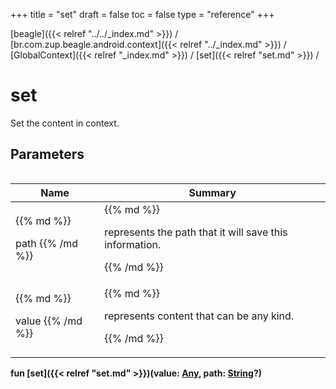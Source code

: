 +++
title = "set"
draft = false
toc = false
type = "reference"
+++

[beagle]({{< relref "../../_index.md" >}}) / [br.com.zup.beagle.android.context]({{< relref "../_index.md" >}}) / [GlobalContext]({{< relref "_index.md" >}}) / [set]({{< relref "set.md" >}}) / 



# set  


Set the content in context.



## Parameters  
<table>
  
  
<table>
  
<thead>
<tr>
<th>
Name  
</th>
<th>
Summary  
</th>
  
</tr>
</thead>
<tbody>
<tr>
<td>
{{% md %}}

path
{{% /md %}}
</td>
<td>
{{% md %}}



represents the path that it will save this information.


{{% /md %}}
</td>
</tr>

<tr>
<td>
{{% md %}}

value
{{% /md %}}
</td>
<td>
{{% md %}}



represents content that can be any kind.


{{% /md %}}
</td>
</tr>

</tbody>
</table>
  
</table>
  
  
<b><b>fun [set]({{< relref "set.md" >}})(value: [Any](https://kotlinlang.org/api/latest/jvm/stdlib/kotlin/-any/index.html), path: [String](https://kotlinlang.org/api/latest/jvm/stdlib/kotlin/-string/index.html)?)</b></b>  



